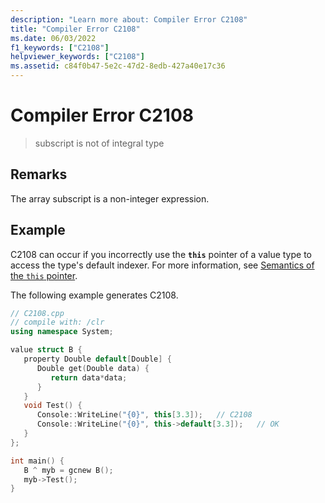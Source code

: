 ```yaml
---
description: "Learn more about: Compiler Error C2108"
title: "Compiler Error C2108"
ms.date: 06/03/2022
f1_keywords: ["C2108"]
helpviewer_keywords: ["C2108"]
ms.assetid: c84f0b47-5e2c-47d2-8edb-427a40e17c36
---
```

# Compiler Error C2108

> subscript is not of integral type

## Remarks

The array subscript is a non-integer expression.

## Example

C2108 can occur if you incorrectly use the **`this`** pointer of a value type to access the type's default indexer. For more information, see [Semantics of the `this` pointer](../../dotnet/how-to-define-and-consume-classes-and-structs-cpp-cli.md#BKMK_Semantics_of_the_this_pointer).

The following example generates C2108.

```cpp
// C2108.cpp
// compile with: /clr
using namespace System;

value struct B {
   property Double default[Double] {
      Double get(Double data) {
         return data*data;
      }
   }
   void Test() {
      Console::WriteLine("{0}", this[3.3]);   // C2108
      Console::WriteLine("{0}", this->default[3.3]);   // OK
   }
};

int main() {
   B ^ myb = gcnew B();
   myb->Test();
}
```
